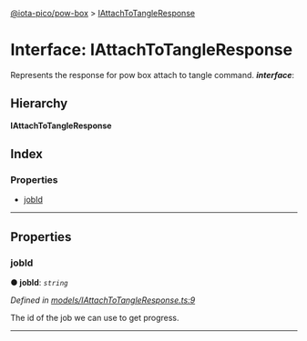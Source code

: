 [@iota-pico/pow-box](../README.md) > [IAttachToTangleResponse](../interfaces/iattachtotangleresponse.md)

# Interface: IAttachToTangleResponse

Represents the response for pow box attach to tangle command.
*__interface__*: 

## Hierarchy

**IAttachToTangleResponse**

## Index

### Properties

* [jobId](iattachtotangleresponse.md#jobid)

---

## Properties

<a id="jobid"></a>

###  jobId

**● jobId**: *`string`*

*Defined in [models/IAttachToTangleResponse.ts:9](https://github.com/iota-pico/pow-box/blob/590e420/src/models/IAttachToTangleResponse.ts#L9)*

The id of the job we can use to get progress.

___

